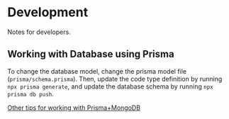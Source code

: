 # Development

Notes for developers.

## Working with Database using Prisma
To change the database model, change the prisma model file (`prisma/schema.prisma`). Then, update the code type definition by running `npx prisma generate`, and update the database schema by running `npx prisma db push`.

[Other tips for working with Prisma+MongoDB](https://www.prisma.io/docs/orm/overview/databases/mongodb/)
